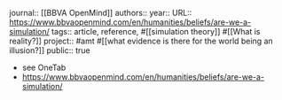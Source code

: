 journal:: [[BBVA OpenMind]] 
authors::
year::
URL:: https://www.bbvaopenmind.com/en/humanities/beliefs/are-we-a-simulation/
tags:: article, reference, #[[simulation theory]] #[[What is reality?]]
project:: #amt #[[what evidence is there for the world being an illusion?]] 
public:: true

- see OneTab
- https://www.bbvaopenmind.com/en/humanities/beliefs/are-we-a-simulation/